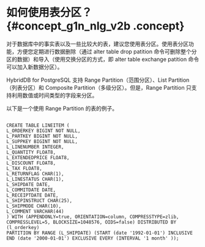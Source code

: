 # 如何使用表分区？ {#concept_g1n_nlg_v2b .concept}

对于数据库中的事实表以及一些比较大的表，建议您使用表分区。使用表分区功能，方便您定期进行数据删除（通过 alter table drop patition 命令可删除整个分区的数据）和导入（使用交换分区的方式，即 alter table exchange patition 命令可以加入新数据分区）。

HybridDB for PostgreSQL 支持 Range Partition（范围分区）、List Partition（列表分区）和 Composite Partition（多级分区）。但是，Range Partition 只支持利用数值或时间类型的字段来分区。

以下是一个使用 Range Partition 的表的例子。

```

CREATE TABLE LINEITEM (
L_ORDERKEY BIGINT NOT NULL, 
L_PARTKEY BIGINT NOT NULL, 
L_SUPPKEY BIGINT NOT NULL, 
L_LINENUMBER INTEGER,
L_QUANTITY FLOAT8,
L_EXTENDEDPRICE FLOAT8,
L_DISCOUNT FLOAT8,
L_TAX FLOAT8,
L_RETURNFLAG CHAR(1),
L_LINESTATUS CHAR(1),
L_SHIPDATE DATE,
L_COMMITDATE DATE,
L_RECEIPTDATE DATE,
L_SHIPINSTRUCT CHAR(25),
L_SHIPMODE CHAR(10),
L_COMMENT VARCHAR(44)
) WITH (APPENDONLY=true, ORIENTATION=column, COMPRESSTYPE=zlib, COMPRESSLEVEL=5, BLOCKSIZE=1048576, OIDS=false) DISTRIBUTED BY (l_orderkey)
PARTITION BY RANGE (L_SHIPDATE) (START (date '1992-01-01') INCLUSIVE END (date '2000-01-01') EXCLUSIVE EVERY (INTERVAL '1 month' ));
```


